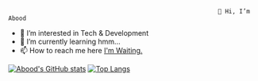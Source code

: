                                                                👋 Hi, I’m Abood
                                                               
- 👀 I’m interested in Tech & Development
- 🌱 I’m currently learning hmm...
- 📫 How to reach me here <a href="https://linktr.ee/Abood2284">I'm Waiting.</a>


[![Abood's GitHub stats](https://github-readme-stats.vercel.app/api?username=Abood2284)](https://github.com/Abood2284/github-readme-stats)
[![Top Langs](https://github-readme-stats.vercel.app/api/top-langs/?username=Abood2284)](https://github.com/Abood2284/github-readme-stats)
<!---
Abood2284/Abood2284 is a ✨ special ✨ repository because its `README.md` (this file) appears on your GitHub profile.
You can click the Preview link to take a look at your changes.
--->
